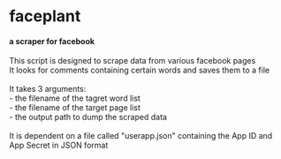<!DOCTYPE html>
<html>
<body>

<h1>faceplant</h1>
<h4>a scraper for facebook</h4>

<p>
This script is designed to scrape data from various facebook pages<br />
It looks for comments containing certain words and saves them to a file<br />
<br />
It takes 3 arguments:<br />
- the filename of the tagret word list<br />
- the filename of the target page list<br />
- the output path to dump the scraped data<br />
<br />
It is dependent on a file called "userapp.json" containing the App ID and App Secret in JSON format<br />
</p>

</body>
</html>

